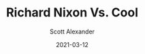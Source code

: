 ---
layout: podcast
title: "Richard Nixon Vs. Cool"
author: Scott Alexander
description: https://astralcodexten.substack.com/p/richard-nixon-vs-cool
date: 2021-03-12
length: 1042378
duration: 260
guid: richard-nixon-vs-cool
---